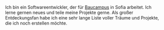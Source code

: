 Ich bin ein Softwareentwickler, der für <a href="https://www.baucampus.de">Baucampus</a> in Sofia arbeitet. Ich lerne gernen neues und teile meine Projekte gerne.
Als großer Entdeckungsfan habe ich eine sehr lange Liste voller Träume und Projekte, die ich noch erstellen möchte.

